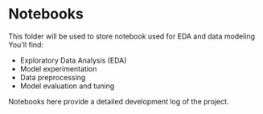 # Notebooks

This folder will be used to store notebook used for EDA and data modeling 
You'll find:
- Exploratory Data Analysis (EDA)
- Model experimentation
- Data preprocessing
- Model evaluation and tuning

Notebooks here provide a detailed development log of the project.
